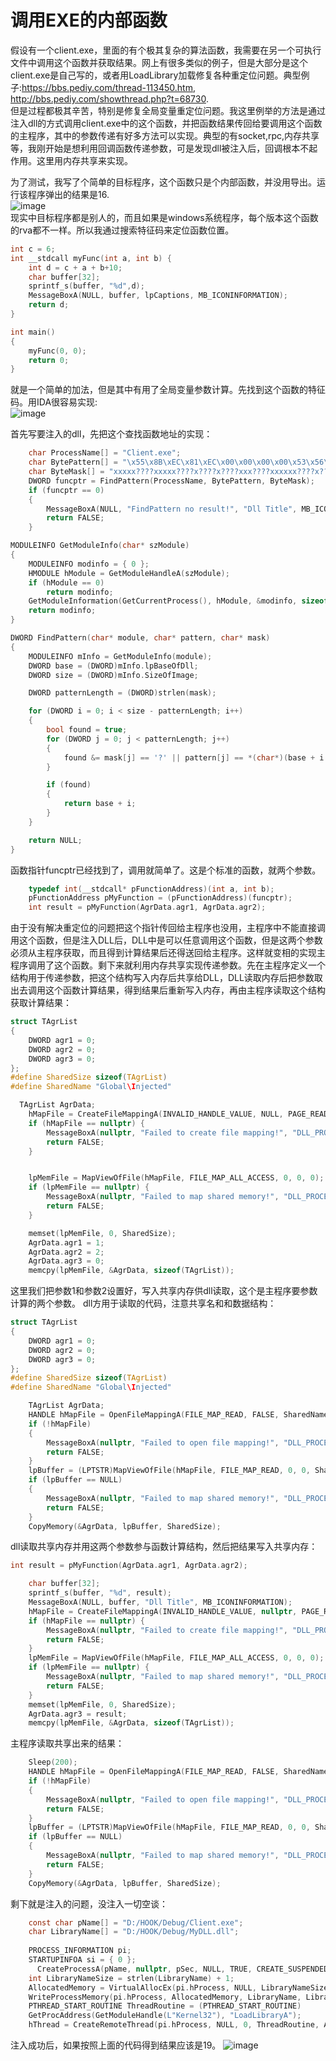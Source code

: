 # 调用EXE的内部函数   

假设有一个client.exe，里面的有个极其复杂的算法函数，我需要在另一个可执行文件中调用这个函数并获取结果。网上有很多类似的例子，但是大部分是这个client.exe是自己写的，或者用LoadLibrary加载修复各种重定位问题。典型例子:https://bbs.pediy.com/thread-113450.htm, http://bbs.pediy.com/showthread.php?t=68730.  
但是过程都极其辛苦，特别是修复全局变量重定位问题。我这里例举的方法是通过注入dll的方式调用client.exe中的这个函数，并把函数结果传回给要调用这个函数的主程序，其中的参数传递有好多方法可以实现。典型的有socket,rpc,内存共享等，我刚开始是想利用回调函数传递参数，可是发现dll被注入后，回调根本不起作用。这里用内存共享来实现。

为了测试，我写了个简单的目标程序，这个函数只是个内部函数，并没用导出。运行该程序弹出的结果是16.  
![image](https://github.com/laomms/call_exe_internal_function/blob/master/00.png)   
现实中目标程序都是别人的，而且如果是windows系统程序，每个版本这个函数的rva都不一样。所以我通过搜索特征码来定位函数位置。
```c
int c = 6;
int __stdcall myFunc(int a, int b) {
    int d = c + a + b+10;
    char buffer[32];
    sprintf_s(buffer, "%d",d);
    MessageBoxA(NULL, buffer, lpCaptions, MB_ICONINFORMATION);
    return d;
}

int main()
{  
    myFunc(0, 0);
    return 0;
}
```
就是一个简单的加法，但是其中有用了全局变量参数计算。先找到这个函数的特征码。用IDA很容易实现:   
![image](https://github.com/laomms/call_exe_internal_function/blob/master/01.png)   

首先写要注入的dll，先把这个查找函数地址的实现：
```c
    char ProcessName[] = "Client.exe";
    char BytePattern[] = "\x55\x8B\xEC\x81\xEC\x00\x00\x00\x00\x53\x56\x57\x8D\xBD\x00\x00\x00\x00\xB9\x00\x00\x00\x00\xB8\x00\x00\x00\x00\xF3\xAB\xA1\x00\x00\x00\x00\x33\xC5\x89\x45\xFC\xB9\x00\x00\x00\x00\xE8\x00\x00\x00\x00\xA1\x00\x00\x00\x00\x03\x45\x08";
    char ByteMask[] = "xxxxx????xxxxx????x????x????xxx????xxxxxx????x????x????xxx";
    DWORD funcptr = FindPattern(ProcessName, BytePattern, ByteMask);
    if (funcptr == 0) 
    {
        MessageBoxA(NULL, "FindPattern no result!", "Dll Title", MB_ICONINFORMATION);
        return FALSE;
    }
```
```c
MODULEINFO GetModuleInfo(char* szModule)
{
    MODULEINFO modinfo = { 0 };
    HMODULE hModule = GetModuleHandleA(szModule);
    if (hModule == 0)
        return modinfo;
    GetModuleInformation(GetCurrentProcess(), hModule, &modinfo, sizeof(MODULEINFO));
    return modinfo;
}

DWORD FindPattern(char* module, char* pattern, char* mask)
{
    MODULEINFO mInfo = GetModuleInfo(module);
    DWORD base = (DWORD)mInfo.lpBaseOfDll;
    DWORD size = (DWORD)mInfo.SizeOfImage;

    DWORD patternLength = (DWORD)strlen(mask);

    for (DWORD i = 0; i < size - patternLength; i++)
    {
        bool found = true;
        for (DWORD j = 0; j < patternLength; j++)
        {
            found &= mask[j] == '?' || pattern[j] == *(char*)(base + i + j);
        }

        if (found)
        {
            return base + i;
        }
    }

    return NULL;
}
```
函数指针funcptr已经找到了，调用就简单了。这是个标准的函数，就两个参数。
```c
    typedef int(__stdcall* pFunctionAddress)(int a, int b);
    pFunctionAddress pMyFunction = (pFunctionAddress)(funcptr);
    int result = pMyFunction(AgrData.agr1, AgrData.agr2);
```
由于没有解决重定位的问题把这个指针传回给主程序也没用，主程序中不能直接调用这个函数，但是注入DLL后，DLL中是可以任意调用这个函数，但是这两个参数必须从主程序获取，而且得到计算结果后还得送回给主程序。这样就变相的实现主程序调用了这个函数。剩下来就利用内存共享实现传递参数。先在主程序定义一个结构用于传递参数，把这个结构写入内存后共享给DLL，DLL读取内存后把参数取出去调用这个函数计算结果，得到结果后重新写入内存，再由主程序读取这个结构获取计算结果：
```c
struct TAgrList
{
    DWORD agr1 = 0;
    DWORD agr2 = 0;
    DWORD agr3 = 0;
};
#define SharedSize sizeof(TAgrList)
#define SharedName "Global\Injected"
```
```c
  TAgrList AgrData;
    hMapFile = CreateFileMappingA(INVALID_HANDLE_VALUE, NULL, PAGE_READWRITE, 0, SharedSize, SharedName);
    if (hMapFile == nullptr) {
        MessageBoxA(nullptr, "Failed to create file mapping!", "DLL_PROCESS_ATTACH", MB_OK | MB_ICONERROR);
        return FALSE;
    }


    lpMemFile = MapViewOfFile(hMapFile, FILE_MAP_ALL_ACCESS, 0, 0, 0);
    if (lpMemFile == nullptr) {
        MessageBoxA(nullptr, "Failed to map shared memory!", "DLL_PROCESS_ATTACH", MB_OK | MB_ICONERROR);
        return FALSE;
    }

    memset(lpMemFile, 0, SharedSize);
    AgrData.agr1 = 1;
    AgrData.agr2 = 2;
    AgrData.agr3 = 0;
    memcpy(lpMemFile, &AgrData, sizeof(TAgrList));

```
这里我们把参数1和参数2设置好，写入共享内存供dll读取，这个是主程序要参数计算的两个参数。
dll方用于读取的代码，注意共享名和和数据结构：
```c
struct TAgrList
{
    DWORD agr1 = 0;
    DWORD agr2 = 0;
    DWORD agr3 = 0;
};
#define SharedSize sizeof(TAgrList)
#define SharedName "Global\Injected"
```
```c
    TAgrList AgrData; 
    HANDLE hMapFile = OpenFileMappingA(FILE_MAP_READ, FALSE, SharedName);
    if (!hMapFile)
    {
        MessageBoxA(nullptr, "Failed to open file mapping!", "DLL_PROCESS_ATTACH", MB_OK | MB_ICONERROR);
        return FALSE;
    }
    lpBuffer = (LPTSTR)MapViewOfFile(hMapFile, FILE_MAP_READ, 0, 0, SharedSize);
    if (lpBuffer == NULL)
    {
        MessageBoxA(nullptr, "Failed to map shared memory!", "DLL_PROCESS_ATTACH", MB_OK | MB_ICONERROR);
        return FALSE;
    }
    CopyMemory(&AgrData, lpBuffer, SharedSize);
```
dll读取共享内存并用这两个参数参与函数计算结构，然后把结果写入共享内存：
```c
int result = pMyFunction(AgrData.agr1, AgrData.agr2);

    char buffer[32];
    sprintf_s(buffer, "%d", result);
    MessageBoxA(NULL, buffer, "Dll Title", MB_ICONINFORMATION);   
    hMapFile = CreateFileMappingA(INVALID_HANDLE_VALUE, nullptr, PAGE_READWRITE, 0, SharedSize, SharedName);
    if (hMapFile == nullptr) {
        MessageBoxA(nullptr, "Failed to create file mapping!", "DLL_PROCESS_ATTACH", MB_OK | MB_ICONERROR);
        return FALSE;
    }
    lpMemFile = MapViewOfFile(hMapFile, FILE_MAP_ALL_ACCESS, 0, 0, 0);
    if (lpMemFile == nullptr) {
        MessageBoxA(nullptr, "Failed to map shared memory!", "DLL_PROCESS_ATTACH", MB_OK | MB_ICONERROR);
        return FALSE;
    }
    memset(lpMemFile, 0, SharedSize);
    AgrData.agr3 = result;
    memcpy(lpMemFile, &AgrData, sizeof(TAgrList));
```

主程序读取共享出来的结果：
```c
    Sleep(200);
    HANDLE hMapFile = OpenFileMappingA(FILE_MAP_READ, FALSE, SharedName);
    if (!hMapFile)
    {
        MessageBoxA(nullptr, "Failed to open file mapping!", "DLL_PROCESS_ATTACH", MB_OK | MB_ICONERROR);
        return FALSE;
    }
    lpBuffer = (LPTSTR)MapViewOfFile(hMapFile, FILE_MAP_READ, 0, 0, SharedSize);
    if (lpBuffer == NULL)
    {
        MessageBoxA(nullptr, "Failed to map shared memory!", "DLL_PROCESS_ATTACH", MB_OK | MB_ICONERROR);
        return FALSE;
    }
    CopyMemory(&AgrData, lpBuffer, SharedSize);
```

剩下就是注入的问题，没注入一切空谈：
```c
    const char pName[] = "D:/HOOK/Debug/Client.exe";
    char LibraryName[] = "D:/HOOK/Debug/MyDLL.dll";
    
    PROCESS_INFORMATION pi;
    STARTUPINFOA si = { 0 };
      CreateProcessA(pName, nullptr, pSec, NULL, TRUE, CREATE_SUSPENDED, NULL, NULL, &si, &pi);
    int LibraryNameSize = strlen(LibraryName) + 1;
    AllocatedMemory = VirtualAllocEx(pi.hProcess, NULL, LibraryNameSize, MEM_COMMIT, PAGE_READWRITE);
    WriteProcessMemory(pi.hProcess, AllocatedMemory, LibraryName, LibraryNameSize, NULL);
    PTHREAD_START_ROUTINE ThreadRoutine = (PTHREAD_START_ROUTINE)
    GetProcAddress(GetModuleHandle(L"Kernel32"), "LoadLibraryA");
    hThread = CreateRemoteThread(pi.hProcess, NULL, 0, ThreadRoutine, AllocatedMemory, 0, NULL);
```

注入成功后，如果按照上面的代码得到结果应该是19。
![image](https://github.com/laomms/call_exe_internal_function/blob/master/02.png)   
